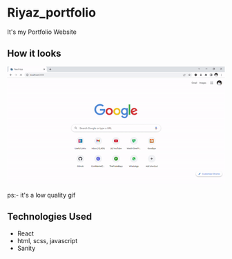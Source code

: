 # Riyaz_portfolio
It's my Portfolio Website


## How it looks


![Finished App](https://github.com/Riyazmansuri/ScreenShots/blob/92f5a789ba987284073a09848c4e862e536b35f2/my_portfolio.gif)


ps:- it's a low quality gif

## Technologies Used

- React
- html, scss, javascript
- Sanity
